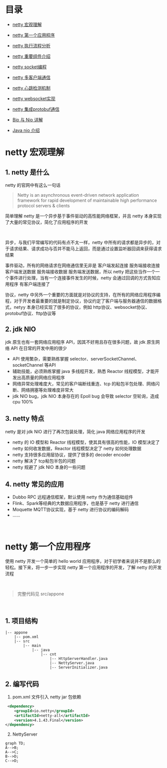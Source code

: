 # 目录

* <a href="#1">netty 宏观理解</a>

* <a href="#2">netty 第一个应用程序</a>

* <a href="#3">netty 执行流程分析</a>

* <a href="#4">netty 重要组件介绍</a>

* <a href="#6">netty socket编程</a>

* <a href="#7">netty 多客户端通信</a>

* <a href="#8">netty 心跳检测机制</a>

* <a href="#9">netty websocket实现</a>

* <a href="#10">netty 集成protobuf通信</a>

* <a href="#11">Bio 与 Nio 详解</a>

* <a href="#12">Java nio 介绍</a>





# <a name="1">netty 宏观理解</a>
## 1. netty 是什么

netty 的官网中有这么一句话

> Netty is an asynchronous event-driven network application framework for rapid development of maintainable high performance protocol servers & clients

简单理解 netty 是一个异步基于事件驱动的高性能网络框架，并且 netty 本身实现了大量的常见协议，简化了应用程序的开发

&nbsp; 

异步，与我们平常编写的代码有点不太一样，netty 中所有的请求都是异步的，对于请求结果、请求成功与否并不能马上返回，而是通过设置监听器回调来获得请求结果

事件驱动，所有的网络请求在网络通信里无非是 客户端发起连接 服务端接收连接 客户端发送数据 服务端接收数据 服务端发送数据，所以 netty 把这些当作一个一个事件进行处理，当有一个连接事件发生的时候，netty 会通过回调的方式告知应用程序 有客户端连接了

协议，netty 中另外一个重要的方面就是对协议的支持，在所有的网络应用程序编程，对于开发者最重要的就是制定协议，协议约定了客户端与服务器通信的数据格式，netyy 本身已经实现了很多的协议，例如 http协议、websocket协议、protobuf协议、fttp协议等

## 2. jdk NIO 

jdk 原生也有一套网络应用程序 API，因其不好用且存在很多问题，故 jdk 原生网络 API 在日常的开发中用的很少

* API 使用繁杂，需要熟练掌握 selector、serverSocketChannel、socketChannel 等API
* 辅助技能，必须熟练掌握 java 多线程开发，熟悉 Reactor 线程模型，才能开发出高质量的网络应用程序
* 网络异常处理难度大，常见的客户端断线重连、tcp 的粘包半包处理、网络闪断、网络拥塞等处理难度非常大
* jdk NIO bug，jdk NIO 本身存在的 Epoll bug 会导致 selector 空轮询，造成 cpu 100%

## 3. netty 特点
netty 是对 jdk NIO 进行了再次包装处理，简化 java 网络应用程序的开发

* netty 的 IO 模型和 Reactor 线程模型，使其具有很高的性能，IO 模型决定了netty 如何收发数据，Reactor 线程模型决定了 netty 如何处理数据
* netty 支持很多应用层协议，提供了很多的 decoder encoder
* netty 解决了 tcp粘包半包的问题
* netty 规避了 jdk NIO 本身的一些问题

## 4. netty 常见的应用

* Dubbo RPC 远程通信框架，默认使用 netty 作为通信基础组件
* Flink、Spark等经典的大数据应用程序，也是基于 netty 进行通信
* Moquette MQTT协议实现，基于 netty 进行协议的编码解码
* ......



&nbsp; 
# <a name="2">netty 第一个应用程序</a>

使用 netty 开发一个简单的 hello world 应用程序，对于初学者来说并不是那么的轻松。接下来，将一步一步实现 netty 第一个应用程序的开发，了解 netty 的开发流程

&nbsp;

> 完整代码见  src/appone

&nbsp;

## 1.  项目结构

```
|-- appone
    |-- pom.xml
    |-- src
        |-- main
            |-- java
                |-- cnt
                    |-- HttpServerHandler.java
                    |-- NettyServer.java
                    |-- ServerInitializer.java
```

## 2. 编写代码

1. pom.xml 文件引入 netty jar 包依赖
```xml
 <dependency>
    <groupId>io.netty</groupId>
    <artifactId>netty-all</artifactId>
    <version>4.1.43.Final</version>
</dependency>
```

2. NettyServer


```mermaid
graph TD;
A-->B;
A-->C;
B-->D;
C-->D;
```













